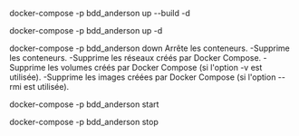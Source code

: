 docker-compose -p bdd_anderson up --build -d

docker-compose -p bdd_anderson up -d

docker-compose -p bdd_anderson down
Arrête les conteneurs.
-Supprime les conteneurs.
-Supprime les réseaux créés par Docker Compose.
-Supprime les volumes créés par Docker Compose (si l'option -v est utilisée).
-Supprime les images créées par Docker Compose (si l'option --rmi est utilisée).



docker-compose -p bdd_anderson start

docker-compose -p bdd_anderson stop


